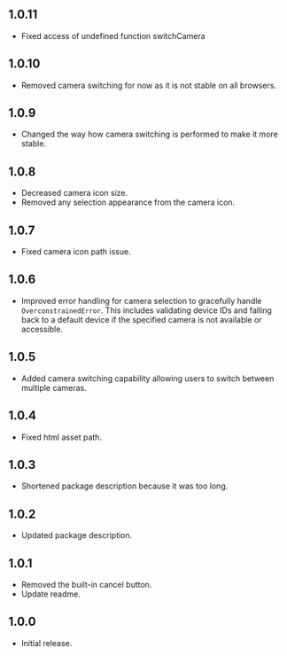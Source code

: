 ## 1.0.11

- Fixed access of undefined function switchCamera

## 1.0.10

- Removed camera switching for now as it is not stable on all browsers.

## 1.0.9

- Changed the way how camera switching is performed to make it more stable.

## 1.0.8

- Decreased camera icon size.
- Removed any selection appearance from the camera icon.

## 1.0.7

- Fixed camera icon path issue.

## 1.0.6

- Improved error handling for camera selection to gracefully handle
  `OverconstrainedError`. This includes validating device IDs and falling back
  to a default device if the specified camera is not available or accessible.

## 1.0.5

- Added camera switching capability allowing users to switch between multiple
  cameras.

## 1.0.4

- Fixed html asset path.

## 1.0.3

- Shortened package description because it was too long.

## 1.0.2

- Updated package description.

## 1.0.1

- Removed the built-in cancel button.
- Update readme.

## 1.0.0

- Initial release.
